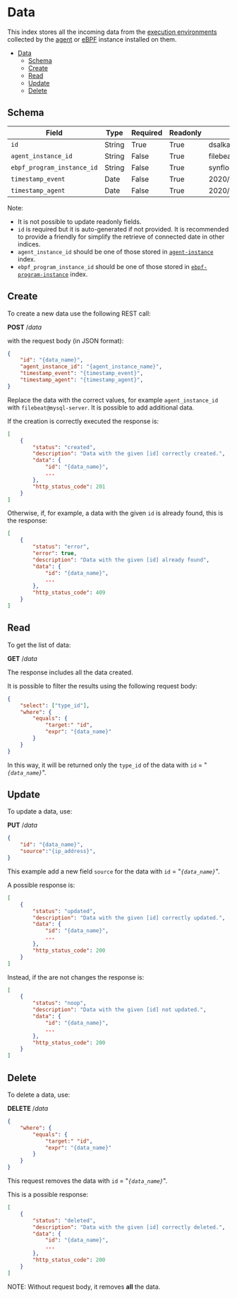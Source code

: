 # Data

This index stores all the incoming data from the [execution environments](exec-env/README.md) collected
by the [agent](agent/instance.md) or [eBPF](ebpf-program/instance.md) instance installed on them.

- [Data](#data)
  - [Schema](#schema)
  - [Create](#create)
  - [Read](#read)
  - [Update](#update)
  - [Delete](#delete)

## Schema

| Field                      | Type   | Required | Readonly | Example                    |
| -------------------------- | ------ | -------- | -------- | -------------------------- |
| `id`                       | String | True     | True     | dsalkasdioi232382yieyqwuiy |
| `agent_instance_id`        | String | False    | True     | filebeat@mysql-server      |
| `ebpf_program_instance_id` | String | False    | True     | synflood@mysql-server      |
| `timestamp_event`          | Date   | False    | True     | 2020/06/04 09:22:09        |
| `timestamp_agent`          | Date   | False    | True     | 2020/06/04 09:22:19        |

Note:

- It is not possible to update readonly fields.
- `id` is required but it is auto-generated if not provided. It is recommended to provide a friendly for simplify the retrieve of
  connected date in other indices.
- `agent_instance_id` should be one of those stored in [`agent-instance`](agent/instance.md) index.
- `ebpf_program_instance_id` should be one of those stored in [`ebpf-program-instance`](ebpf-program/instance.md) index.

## Create

To create a new data use the following REST call:

**POST** /_data_

with the request body (in JSON format):

```json
{
    "id": "{data_name}",
    "agent_instance_id": "{agent_instance_name}",
    "timestamp_event": "{timestamp_event}",
    "timestamp_agent": "{timestamp_agent}",
}
```

Replace the data with the correct values, for example `agent_instance_id` with `filebeat@mysql-server`.
It is possible to add additional data.

If the creation is correctly executed the response is:

```json
[
    {
        "status": "created",
        "description": "Data with the given [id] correctly created.",
        "data": {
            "id": "{data_name}",
            ...
        },
        "http_status_code": 201
    }
]
```

Otherwise, if, for example, a data with the given `id` is already found, this is the response:

```json
[
    {
        "status": "error",
        "error": true,
        "description": "Data with the given [id] already found",
        "data": {
            "id": "{data_name}",
            ...
        },
        "http_status_code": 409
    }
]
```

## Read

To get the list of data:

**GET** /_data_

The response includes all the data created.

It is possible to filter the results using the following request body:

```json
{
    "select": ["type_id"],
    "where": {
        "equals": {
            "target:" "id",
            "expr": "{data_name}"
        }
    }
}
```

In this way, it will be returned only the `type_id` of the data with `id` = "_`{data_name}`_".

## Update

To update a data, use:

**PUT** /_data_

```json
{
    "id": "{data_name}",
    "source":"{ip_address}",
}
```

This example add a new field `source` for the data with `id` = "_`{data_name}`_".

A possible response is:

```json
[
    {
        "status": "updated",
        "description": "Data with the given [id] correctly updated.",
        "data": {
            "id": "{data_name}",
            ...
        },
        "http_status_code": 200
    }
]
```

Instead, if the are not changes the response is:

```json
[
    {
        "status": "noop",
        "description": "Data with the given [id] not updated.",
        "data": {
            "id": "{data_name}",
            ...
        },
        "http_status_code": 200
    }
]
```

## Delete

To delete a data, use:

**DELETE** /_data_

```json
{
    "where": {
        "equals": {
            "target:" "id",
            "expr": "{data_name}"
        }
    }
}
```

This request removes the data with `id` = "_`{data_name}`_".

This is a possible response:

```json
[
    {
        "status": "deleted",
        "description": "Data with the given [id] correctly deleted.",
        "data": {
            "id": "{data_name}",
            ...
        },
        "http_status_code": 200
    }
]
```

NOTE: Without request body, it removes **all** the data.
